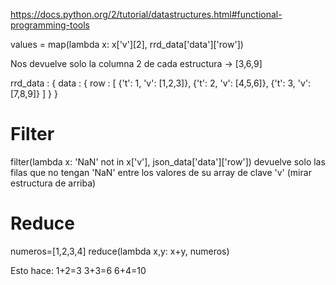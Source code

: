 https://docs.python.org/2/tutorial/datastructures.html#functional-programming-tools

values = map(lambda x: x['v'][2], rrd_data['data']['row'])

Nos devuelve solo la columna 2 de cada estructura -> [3,6,9]

rrd_data : {
  data : {
    row : [
      {'t': 1, 'v': [1,2,3]},
      {'t': 2, 'v': [4,5,6]},
      {'t': 3, 'v': [7,8,9]}
    ]
  }
}


# Filter
filter(lambda x: 'NaN' not in x['v'], json_data['data']['row'])
devuelve solo las filas que no tengan 'NaN' entre los valores de su array de clave 'v' (mirar estructura de arriba)


# Reduce
numeros=[1,2,3,4]
reduce(lambda x,y: x+y, numeros)

Esto hace:
1+2=3
3+3=6
6+4=10
